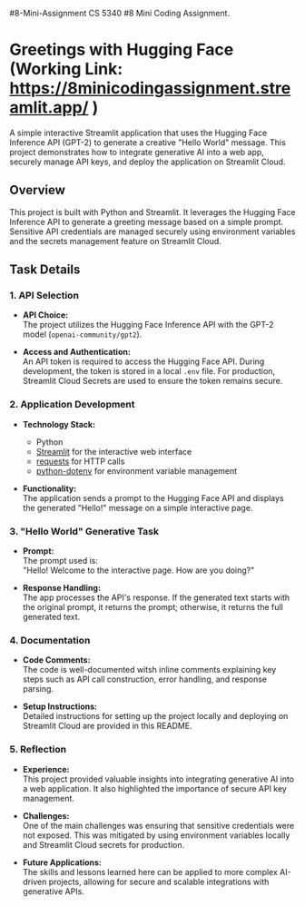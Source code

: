 #8-Mini-Assignment
CS 5340 #8 Mini Coding Assignment.
# Greetings with Hugging Face (Working Link: https://8minicodingassignment.streamlit.app/ )

A simple interactive Streamlit application that uses the Hugging Face Inference API (GPT-2) to generate a creative "Hello World" message. This project demonstrates how to integrate generative AI into a web app, securely manage API keys, and deploy the application on Streamlit Cloud.

## Overview
This project is built with Python and Streamlit. It leverages the Hugging Face Inference API to generate a greeting message based on a simple prompt. Sensitive API credentials are managed securely using environment variables and the secrets management feature on Streamlit Cloud.

## Task Details

### 1. API Selection

- **API Choice:**  
  The project utilizes the Hugging Face Inference API with the GPT-2 model (`openai-community/gpt2`).

- **Access and Authentication:**  
  An API token is required to access the Hugging Face API. During development, the token is stored in a local `.env` file. For production, Streamlit Cloud Secrets are used to ensure the token remains secure.

### 2. Application Development

- **Technology Stack:**  
  - Python  
  - [Streamlit](https://streamlit.io/) for the interactive web interface  
  - [requests](https://docs.python-requests.org/) for HTTP calls  
  - [python-dotenv](https://pypi.org/project/python-dotenv/) for environment variable management

- **Functionality:**  
  The application sends a prompt to the Hugging Face API and displays the generated "Hello!" message on a simple interactive page.

### 3. "Hello World" Generative Task

- **Prompt:**  
  The prompt used is:  
  "Hello! Welcome to the interactive page. How are you doing?"

- **Response Handling:**  
The app processes the API's response. If the generated text starts with the original prompt, it returns the prompt; otherwise, it returns the full generated text.

### 4. Documentation

- **Code Comments:**  
The code is well-documented witsh inline comments explaining key steps such as API call construction, error handling, and response parsing.

- **Setup Instructions:**  
Detailed instructions for setting up the project locally and deploying on Streamlit Cloud are provided in this README.

### 5. Reflection

- **Experience:**  
This project provided valuable insights into integrating generative AI into a web application. It also highlighted the importance of secure API key management.

- **Challenges:**  
One of the main challenges was ensuring that sensitive credentials were not exposed. This was mitigated by using environment variables locally and Streamlit Cloud secrets for production.

- **Future Applications:**  
The skills and lessons learned here can be applied to more complex AI-driven projects, allowing for secure and scalable integrations with generative APIs.
